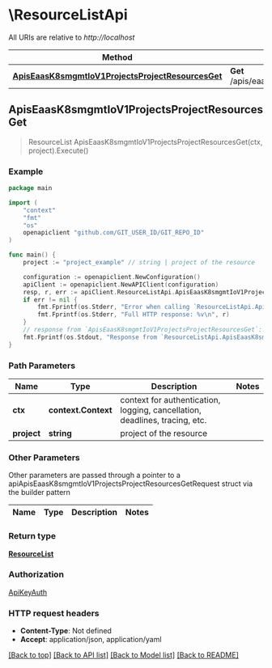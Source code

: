 # \ResourceListApi

All URIs are relative to *http://localhost*

Method | HTTP request | Description
------------- | ------------- | -------------
[**ApisEaasK8smgmtIoV1ProjectsProjectResourcesGet**](ResourceListApi.md#ApisEaasK8smgmtIoV1ProjectsProjectResourcesGet) | **Get** /apis/eaas.k8smgmt.io/v1/projects/{project}/resources | 



## ApisEaasK8smgmtIoV1ProjectsProjectResourcesGet

> ResourceList ApisEaasK8smgmtIoV1ProjectsProjectResourcesGet(ctx, project).Execute()





### Example

```go
package main

import (
    "context"
    "fmt"
    "os"
    openapiclient "github.com/GIT_USER_ID/GIT_REPO_ID"
)

func main() {
    project := "project_example" // string | project of the resource

    configuration := openapiclient.NewConfiguration()
    apiClient := openapiclient.NewAPIClient(configuration)
    resp, r, err := apiClient.ResourceListApi.ApisEaasK8smgmtIoV1ProjectsProjectResourcesGet(context.Background(), project).Execute()
    if err != nil {
        fmt.Fprintf(os.Stderr, "Error when calling `ResourceListApi.ApisEaasK8smgmtIoV1ProjectsProjectResourcesGet``: %v\n", err)
        fmt.Fprintf(os.Stderr, "Full HTTP response: %v\n", r)
    }
    // response from `ApisEaasK8smgmtIoV1ProjectsProjectResourcesGet`: ResourceList
    fmt.Fprintf(os.Stdout, "Response from `ResourceListApi.ApisEaasK8smgmtIoV1ProjectsProjectResourcesGet`: %v\n", resp)
}
```

### Path Parameters


Name | Type | Description  | Notes
------------- | ------------- | ------------- | -------------
**ctx** | **context.Context** | context for authentication, logging, cancellation, deadlines, tracing, etc.
**project** | **string** | project of the resource | 

### Other Parameters

Other parameters are passed through a pointer to a apiApisEaasK8smgmtIoV1ProjectsProjectResourcesGetRequest struct via the builder pattern


Name | Type | Description  | Notes
------------- | ------------- | ------------- | -------------


### Return type

[**ResourceList**](ResourceList.md)

### Authorization

[ApiKeyAuth](../README.md#ApiKeyAuth)

### HTTP request headers

- **Content-Type**: Not defined
- **Accept**: application/json, application/yaml

[[Back to top]](#) [[Back to API list]](../README.md#documentation-for-api-endpoints)
[[Back to Model list]](../README.md#documentation-for-models)
[[Back to README]](../README.md)

